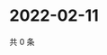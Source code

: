 # 2022-02-11

共 0 条

<!-- BEGIN WEIBO -->
<!-- 最后更新时间 Fri Feb 11 2022 06:12:38 GMT+0800 (China Standard Time) -->

<!-- END WEIBO -->
